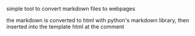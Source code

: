 simple tool to convert markdown files to webpages

the markdown is converted to html with python's markdown library, then inserted
into the template html at the comment

